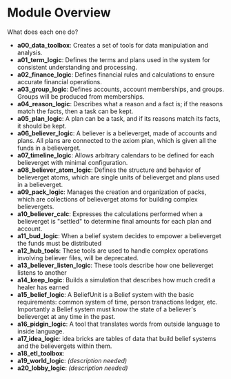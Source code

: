 # Module Overview

What does each one do?

- **a00_data_toolbox**: Creates a set of tools for data manipulation and analysis.
- **a01_term_logic**: Defines the terms and plans used in the system for consistent understanding and processing.
- **a02_finance_logic**: Defines financial rules and calculations to ensure accurate financial operations.
- **a03_group_logic**: Defines accounts, account memberships, and groups. Groups will be produced from memberships.
- **a04_reason_logic**: Describes what a reason and a fact is; if the reasons match the facts, then a task can be kept.
- **a05_plan_logic**: A plan can be a task, and if its reasons match its facts, it should be kept.
- **a06_believer_logic**: A believer is a believerget, made of accounts and plans. All plans are connected to the axiom plan, which is given all the funds in a believerget.
- **a07_timeline_logic**: Allows arbitrary calendars to be defined for each believerget with minimal configuration.
- **a08_believer_atom_logic**: Defines the structure and behavior of believerget atoms, which are single units of believerget and plans used in a believerget.
- **a09_pack_logic**: Manages the creation and organization of packs, which are collections of believerget atoms for building complex believergets.
- **a10_believer_calc**: Expresses the calculations performed when a believerget is "settled" to determine final amounts for each plan and account.
- **a11_bud_logic**: When a belief system decides to empower a believerget the funds must be distributed
- **a12_hub_tools**: These tools are used to handle complex operations involving believer files, will be deprecated.
- **a13_believer_listen_logic**: These tools describe how one believerget listens to another
- **a14_keep_logic**: Builds a simulation that describes how much credit a healer has earned 
- **a15_belief_logic**: A BeliefUnit is a Belief system with the basic requirements: common system of time, person tranactions ledger, etc. Importantly a Belief system must know the state of a believer's believerget at any time in the past. 
- **a16_pidgin_logic**: A tool that translates words from outside language to inside language.  
- **a17_idea_logic**: idea bricks are tables of data that build belief systems and the believergets within them.
- **a18_etl_toolbox**: 
- **a19_world_logic**: *(description needed)*
- **a20_lobby_logic**: *(description needed)*
